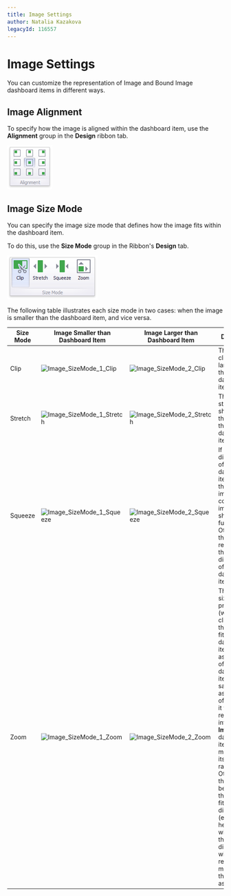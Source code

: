 ```yaml
---
title: Image Settings
author: Natalia Kazakova
legacyId: 116557
---
```

# Image Settings
You can customize the representation of Image and Bound Image dashboard items in different ways.

## Image Alignment
To specify how the image is aligned within the dashboard item, use the **Alignment** group in the **Design** ribbon tab.

![Image_Alignment_Ribbon](../../../../images/img20213.png)

## Image Size Mode
You can specify the image size mode that defines how the image fits within the dashboard item.

To do this, use the **Size Mode** group in the Ribbon's **Design** tab.

![Image_SizeMode_Ribbon](../../../../images/img20223.png)

The following table illustrates each size mode in two cases: when the image is smaller than the dashboard item, and vice versa.

| Size Mode | Image Smaller than Dashboard Item | Image Larger than Dashboard Item | Description |
|---|---|---|---|
| Clip | ![Image_SizeMode_1_Clip](../../../../images/img20215.png) | ![Image_SizeMode_2_Clip](../../../../images/img20219.png) | The image is clipped if it is larger than the **Image** dashboard item. |
| Stretch | ![Image_SizeMode_1_Stretch](../../../../images/img20217.png) | ![Image_SizeMode_2_Stretch](../../../../images/img20221.png) | The image is stretched or shrunk to fit the size of the **Image** dashboard item. |
| Squeeze | ![Image_SizeMode_1_Squeeze](../../../../images/img20216.png) | ![Image_SizeMode_2_Squeeze](../../../../images/img20220.png) | If the dimensions of the **Image** dashboard item exceed those of the image it contains, the image is shown in full-size. Otherwise, the image is resized to fit the dimensions of the **Image** dashboard item. |
| Zoom | ![Image_SizeMode_1_Zoom](../../../../images/img20218.png) | ![Image_SizeMode_2_Zoom](../../../../images/img20222.png) | The image is sized proportionally (without clipping), so that it best fits the **Image** dashboard item. If the aspect ratio of the **Image** dashboard item is the same as the aspect ratio of the image, it will be resized to fit into the **Image** dashboard item while maintaining its aspect ratio. Otherwise, the image will be resized in the closest fitting dimension (either the height or the width), and the remaining dimension will be resized while maintaining the image's aspect ratio. |